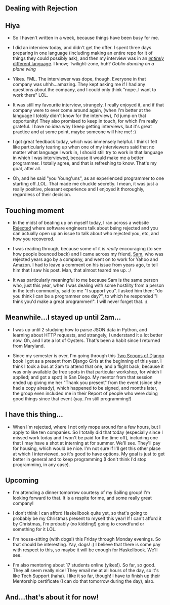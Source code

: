 ## Dealing with Rejection

## Hiya

- So I haven't written in a week, because things have been busy for me. 
- I did an interview today, and didn't get the offer. I spent three days preparing in one language (including making an entire repo
  for it of things they could possibly ask), and then my interview was in an [*entirely* different language](https://esolangs.org/wiki/Hello_world_program_in_esoteric_languages). 
  I know; Twilight-zone, huh? *Goblin dancing on a plane wing*
- Yikes. FML. The interviewer was dope, though. Everyone in that company was uhhh...amazing. They kept asking me if I had any
  questions about the company, and I could only think "nope..I want to work there" LOL. 
- It was still my favourite interview, strangely. I really enjoyed it, and if that company were to ever come around again,
  (when I'm better at the language I *totally* didn't know for the interview), I'd jump on that opportunity! They also 
  promised to keep in touch, for which I'm really grateful. I have no idea why I keep getting interviews, but it's great 
  practice and at some point, maybe someone will hire me! :)
- I got great feedback today, which was immensely helpful. I think I felt like particularly tearing up when one of my interviewers
  said that no matter what language I work in, I should still try to work in that language in which I was interviewed, because 
  it would make me a better programmer. I totally agree, and that is refreshing to know. That's my goal, after all. 
  
- Oh, and he said "you Young'uns", as an experienced programmer to one starting off..LOL. That made me chuckle secretly. 
  I mean, it was just a really positive, pleasant experience and I enjoyed it thoroughly, regardless of their decision. 
  
## Touching moment 

- In the midst of beating up on myself today, I ran across a website [Rejected](https://rejected.us/) where software engineers 
  talk about being rejected and you can actually open up an issue to talk about who rejected you, etc, and how you recovered.
- I was reading through, because some of it is *really* encouraging (to see how people bounced back) and I came across my
  friend, [Sam](https://github.com/samlecuyer), who was rejected years ago by a company, and went on to work for Yahoo and Amazon. I had to leave a comment on his issue from 
  years ago, to tell him that I saw his post. Man, that almost teared me up. :/
  
- It was particularly meaningful to me because Sam is the same person who, just this year, when I was dealing with some hostility
  from a person in the tech community, said to me "I support you". I asked him then; "do you think I can be a programmer one day?", to 
  which he responded "I think you'd make a great programmer!". I will never forget that. :(
  
## Meanwhile...I stayed up until 2am...

- I was up until 2 studying how to parse JSON data in Python, and learning about HTTP requests, and strangely,
  I understand it a lot better now. Oh, and I ate a lot of Oysters. That's been a habit since I returned from Maryland. 
  
- Since my semester is over, I'm going through this [Two Scoops of Django](https://www.twoscoopspress.com/products/two-scoops-of-django-1-11) book I got as a present from Django Girls
  at the beginning of this year. I think I took a bus at 2am to attend that one, and a flight back, because it was 
  only available (ie free spots in that particular workshop, for which I applied; and got a spot) in San Diego. My mentor from that session ended up giving me her "Thank you present" from the event
  (since she had a copy already), which happened to be signed, and months later, the group even included me in their 
  Report of people who were doing good things since that event (yay..I'm still programming!)
  
## I have this thing...

- When I'm rejected, where I not only mope around for a few hours, but I apply to like ten companies. So I totally did
  that today (especially since I missed work today and I won't be paid for the time off),
  including one that I may have a shot at interning at for summer. We'll see. They'll pay for housing, which
  would be nice. I'm not sure if I'll get this other place at which I interviewed, so it's good to have options. 
  My goal is just to get better in general and to keep programming (I don't think I'd stop programming, in any case). 
  
## Upcoming

- I'm attending a dinner tomorrow courtesy of my Sailing group! I'm looking forward to that. It is a respite for me, 
  and some really great company!
  
- I don't think I can afford Haskellbook quite yet, so that's going to probably be my Christmas present to myself this year!
  If  I can't afford it by Christmas, I'm probably (no kidding!) going to crowdfund or something for it LOL.

- I'm house-sitting (with dogs!) this Friday through Monday evenings. So that should be interesting. Yay, dogs! :)
  I believe that there is some pay with respect to this, so maybe it will be enough for Haskellbook. We'll see. 

- I'm also mentoring about 17 students online (yikes!). So far, so good. They all seem really nice! They email me 
  at all hours of the day, so it's like Tech Support (haha). I like it so far, though! I have to finish up their 
  Mentorship certificate (I can do that tomorrow during the day), also. 
  
## And...that's about it for now!
  
